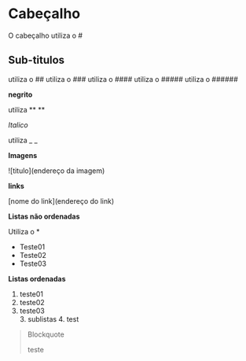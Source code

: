 # Cabeçalho

O cabeçalho utiliza o #


## Sub-titulos

utiliza o ## 
utiliza o ###
utiliza o ####
utiliza o #####
utiliza o ######


**negrito** 

utiliza **  **

_Italico_

utiliza _ _

**Imagens**

![titulo](endereço da imagem)

**links**

[nome do link](endereço do link)

**Listas não ordenadas**

Utiliza o *

* Teste01
* Teste02
* Teste03

**Listas ordenadas**

1. teste01
2. teste02
3. teste03  
    3. sublistas
    4. test

> Blockquote
>
> teste